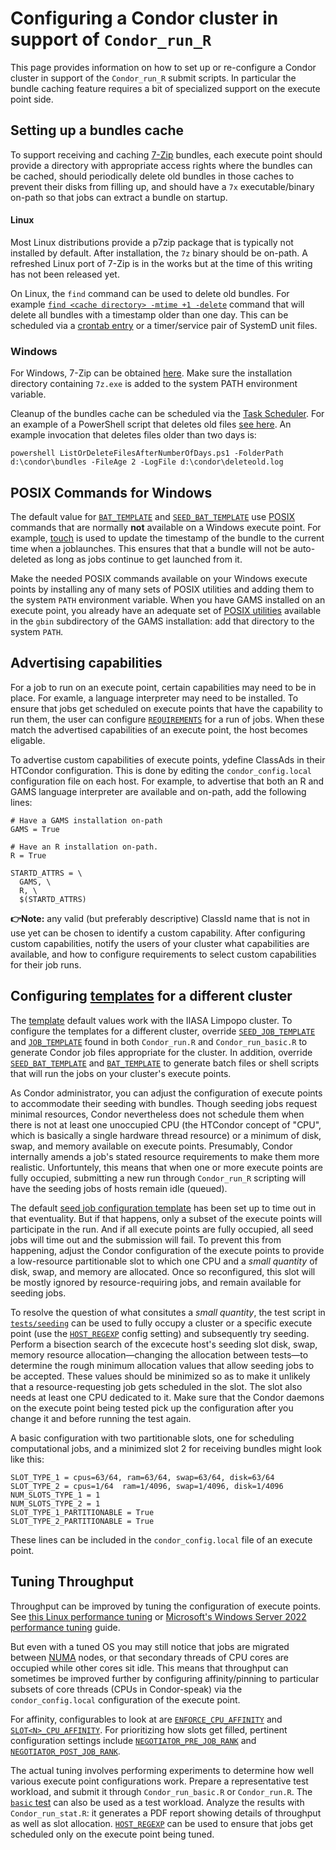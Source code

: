 # Configuring a Condor cluster in support of `Condor_run_R`

This page provides information on how to set up or re-configure a Condor cluster in support of the `Condor_run_R` submit scripts. In particular the bundle caching feature requires a bit of specialized support on the execute point side.

## Setting up a bundles cache

To support receiving and caching [7-Zip](https://en.wikipedia.org/wiki/7-Zip) bundles, each execute point should provide a directory with appropriate access rights where the bundles can be cached, should periodically delete old bundles in those caches to prevent their disks from filling up, and should have a `7x` executable/binary on-path so that jobs can extract a bundle on startup.

#### Linux

Most Linux distributions provide a p7zip package that is typically not installed by default. After installation, the `7z` binary should be on-path. A refreshed Linux port of 7-Zip is in the works but at the time of this writing has not been released yet.

On Linux, the `find` command can be used to delete old bundles. For example [`find <cache directory> -mtime +1 -delete`](https://manpages.debian.org/bullseye/findutils/find.1.en.html) command that will delete all bundles with a timestamp older than one day. This can be scheduled via a [crontab entry](https://en.wikipedia.org/wiki/Cron) or a timer/service pair of SystemD unit files.

### Windows

For Windows, 7-Zip can be obtained [here](https://www.7-zip.org/). Make sure the installation directory containing `7z.exe` is added to the system PATH environment variable.

Cleanup of the bundles cache can be scheduled via the [Task Scheduler](https://docs.microsoft.com/en-us/windows/win32/taskschd/task-scheduler-start-page). For an example of a PowerShell script that deletes old files [see here](https://github.com/chrisdee/Scripts/blob/master/PowerShell/Working/files/ListOrDeleteFilesAfterNumberOfDays.ps1). An example invocation that deletes files older than two days is:
```
powershell ListOrDeleteFilesAfterNumberOfDays.ps1 -FolderPath d:\condor\bundles -FileAge 2 -LogFile d:\condor\deleteold.log
```

## POSIX Commands for Windows

The default value for [`BAT_TEMPLATE`](configuring.md##bat_template) and [`SEED_BAT_TEMPLATE`](configuring.md##seed_bat_template) use [POSIX](https://en.wikipedia.org/wiki/POSIX) commands that are normally **not** available on a Windows execute point. For example, [touch](https://linux.die.net/man/1/touch) is used to update the timestamp of the bundle to the current time when a joblaunches. This ensures that that a bundle will not be auto-deleted as long as jobs continue to get launched from it.

Make the needed POSIX commands available on your Windows execute points by installing any of many sets of POSIX utilities and adding them to the system `PATH` environment variable. When you have GAMS installed on an execute point, you already have an adequate set of [POSIX utilities](https://www.gams.com/latest/docs/T_POSIX.html) available in the `gbin` subdirectory of the GAMS installation: add that directory to the system `PATH`.

## Advertising capabilities

For a job to run on an execute point, certain capabilities may need to be in place. For examle, a language interpreter may need to be installed. To ensure that jobs get scheduled on execute points that have the capability to run them, the user can configure [`REQUIREMENTS`](configuring.md#requirements) for a run of jobs. When these match the advertised capabilities of an execute point, the host becomes eligable.

To advertise custom capabilities of execute points, ydefine ClassAds in their HTCondor configuration. This is done by editing the `condor_config.local` configuration file on each host. For example, to advertise that both an R and GAMS language interpreter are available and on-path, add the following lines:
```
# Have a GAMS installation on-path
GAMS = True

# Have an R installation on-path.
R = True

STARTD_ATTRS = \
  GAMS, \
  R, \
  $(STARTD_ATTRS)
```

**:point_right:Note:** any valid (but preferably descriptive) ClassId name that is not in use yet can be chosen to identify a custom capability. After configuring custom capabilities, notify the users of your cluster what capabilities are available, and how to configure requirements to select custom capabilities for their job runs.

## Configuring [templates](configuring.md#templates) for a different cluster
The [template](configuring.md#templates) default values work with the IIASA Limpopo cluster. To configure the templates for a different cluster, override [`SEED_JOB_TEMPLATE`](configuring.md#seed_job_template) and [`JOB_TEMPLATE`](configuring.md#job_template) found in both `Condor_run.R` and `Condor_run_basic.R` to generate Condor job files appropriate for the cluster. In addition, override [`SEED_BAT_TEMPLATE`](configuring.md#seed_bat_template) and [`BAT_TEMPLATE`](configuring.md##bat_template) to generate batch files or shell scripts that will run the jobs on your cluster's execute points.

As Condor administrator, you can adjust the configuration of execute points to accommodate their seeding with bundles. Though seeding jobs request minimal resources, Condor nevertheless does not schedule them when there is not at least one unoccupied CPU (the HTCondor concept of "CPU", which is basically a single hardware thread resource) or a minimum of disk, swap, and memory available on execute points. Presumably, Condor internally amends a job's stated resource requirements to make them more realistic. Unfortuntely, this means that when one or more execute points are fully occupied, submitting a new run through `Condor_run_R` scripting will have the seeding jobs of hosts remain idle (queued).

The default [seed job configuration template](configuring.md#seed_job_template) has been set up to time out in that eventuality. But if that happens, only a subset of the execute points will participate in the run. And if all execute points are fully occupied, all seed jobs will time out and the submission will fail. To prevent this from happening, adjust the Condor configuration of the execute points to provide a low-resource partitionable slot to which one CPU and a *small quantity* of disk, swap, and memory are allocated. Once so reconfigured, this slot will be mostly ignored by resource-requiring jobs, and remain available for seeding jobs.

To resolve the question of what consitutes a *small quantity*, the test script in [`tests/seeding`](tests/seeding/purpose.md) can be used to fully occupy a cluster or a specific execute point (use the [`HOST_REGEXP`](configuring.md#host_regexp) config setting) and subsequently try seeding. Perform a bisection search of the excecute host's seeding slot disk, swap, memory resource allocation—changing the allocation between tests—to determine the rough minimum allocation values that allow seeding jobs to be accepted. These values should be minimized so as to make it unlikely that a resource-requesting job gets scheduled in the slot. The slot also needs at least one CPU dedicated to it. Make sure that the Condor daemons on the execute point being tested pick up the configuration after you change it and before running the test again.

A basic configuration  with two partitionable slots, one for scheduling computational jobs, and a minimized slot 2 for receiving bundles might look like this:
```
SLOT_TYPE_1 = cpus=63/64, ram=63/64, swap=63/64, disk=63/64
SLOT_TYPE_2 = cpus=1/64  ram=1/4096, swap=1/4096, disk=1/4096
NUM_SLOTS_TYPE_1 = 1
NUM_SLOTS_TYPE_2 = 1
SLOT_TYPE_1_PARTITIONABLE = True
SLOT_TYPE_2_PARTITIONABLE = True
```
These lines can be included in the `condor_config.local` file of an execute point.

## Tuning Throughput

Throughput can be improved by tuning the configuration of execute points. See [this Linux performance tuning](https://wiki.archlinux.org/title/Improving_performance) or [Microsoft's Windows Server 2022 performance tuning](https://docs.microsoft.com/en-us/windows-server/administration/performance-tuning/) guide.

But even with a tuned OS you may still notice that jobs are migrated between [NUMA](https://en.wikipedia.org/wiki/Non-uniform_memory_access) nodes, or that secondary threads of CPU cores are occupied while other cores sit idle. This means that throughput can sometimes be improved further by configuring affinity/pinning to particular subsets of core threads (CPUs in Condor-speak) via the `condor_config.local` configuration of the execute point.

For affinity, configurables to look at are [`ENFORCE_CPU_AFFINITY`](https://htcondor.readthedocs.io/en/latest/admin-manual/configuration-macros.html#ENFORCE_CPU_AFFINITY) and [`SLOT<N>_CPU_AFFINITY`](https://htcondor.readthedocs.io/en/latest/admin-manual/configuration-macros.html#SLOT<N>_CPU_AFFINITY). For prioritizing how slots get filled, pertinent configuration settings include [`NEGOTIATOR_PRE_JOB_RANK`](https://htcondor.readthedocs.io/en/latest/admin-manual/configuration-macros.html#NEGOTIATOR_PRE_JOB_RANK) and [`NEGOTIATOR_POST_JOB_RANK`](https://htcondor.readthedocs.io/en/latest/admin-manual/configuration-macros.html#NEGOTIATOR_POST_JOB_RANK).

The actual tuning involves performing experiments to determine how well various execute point configurations work. Prepare a representative test workload, and submit it through `Condor_run_basic.R` or `Condor_run.R`. The [`basic` test](tests/basic/purpose.md) can also be used as a test workload. Analyze the results with `Condor_run_stat.R`: it generates a PDF report showing details of throughput as well as slot allocation. [`HOST_REGEXP`](configuring.md#host_regexp) can be used to ensure that jobs get scheduled only on the execute point being tuned.

